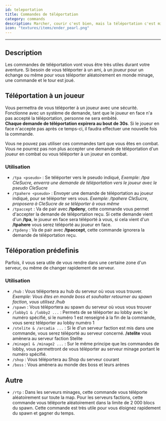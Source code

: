 ```yaml
---
id: teleportation
title: Commandes de téléportation
category: commands
description: Marcher, courir c'est bien, mais la téléportation c'est mieux ! Une commande et vous voilà auprès de votre ami !
icon: "textures/items/ender_pearl.png"
---
```

___
## Description

Les commandes de téléportation vont vous être très utiles durant votre aventure. Si besoin de vous téléporter à un ami, à un joueur pour un échange ou même pour vous téléporter aléatoirement en monde minage, une commande et le tour est joué.

## Téléportation à un joueur

Vous permettra de vous téléporter à un joueur avec une sécurité. Fonctionne avec un système de demande, tant que le joueur en face n'a pas accepté la téléportation, personne ne sera embêté.  
**Chaque demande de téléportation expirera au bout de 30s**. Si le joueur en face n'accepte pas après ce temps-ci, il faudra effectuer une nouvelle fois la commande.  

Vous ne pouvez pas utiliser ces commandes tant que vous êtes en combat. Vous ne pourrez pas non plus accepter une demande de téléportation d'un joueur en combat ou vous téléporter à un joueur en combat.  

### Utilisation

* ``/tpa <pseudo>`` : Se téléporter vers le pseudo indiqué, *Exemple: /tpa CIeSucre, enverra une demande de téléportation vers le joueur avec le pseudo CIeSucre*
* ``/tpahere <pseudo>`` : Envoyer une demande de téléportation au joueur indiqué, pour se téléporter vers vous. *Exemple: /tpahere CIeSucre, proposera à CIeSucre de se téléporter à vous même*
* ``/tpaccept`` : Va de pair avec **/tpdeny**, cette commande vous permet d'accepter la demande de téléportation reçu. Si cette demande vient d'un **/tpa**, le joueur en face sera téléporté à vous, si cela vient d'un **/tpahere** vous serez téléporté au joueur en face.
* ``/tpdeny`` : Va de pair avec **/tpaccept**, cette commande ignorera la demande de téléportation reçu.

## Téléporation prédefinis

Parfois, il vous sera utile de vous rendre dans une certaine zone d'un serveur, ou même de changer rapidement de serveur.

### Utilisation

* ``/hub`` : Vous téléportera au hub du serveur où vous vous trouver. *Exemple: Vous êtes en monde boss et souhaiter retourner au spawn faction, vous utilisez /hub*
* ``/spawn`` : Vous téléportera au spawn du serveur où vous vous trouver
* ``/lobby1 & /lobby2 ...`` : Permets de se téléporter au lobby avec le numéro spécifié, si le numéro 1 est renseigné à la fin de la commande, vous serez téléporter au lobby numéro 1
* ``/stelite & /arcadia ...`` : Si le d'un serveur faction est mis dans une commande, vous serez téléporté au serveur concerné. **/stelite** vous amènera au serveur faction Stelite
* ``/minage1 & /minage2 ...`` : Sur le même principe que les commandes de lobby, vous permettront de vous téléporter au serveur minage portant le numéro spécifié.
* ``/shop`` : Vous téléportera au Shop du serveur courant
* ``/boss`` : Vous amènera au monde des boss et leurs arènes

## Autre

* ``/rtp`` : Dans les serveurs minages, cette commande vous téléporte aléatoirement sur toute la map. Pour les serveurs factions, cette commande vous téléporte aléatoirement dans la limite de 2 000 blocs du spawn. Cette commande est très utile pour vous éloignez rapidement du spawn et gagner du temps.
